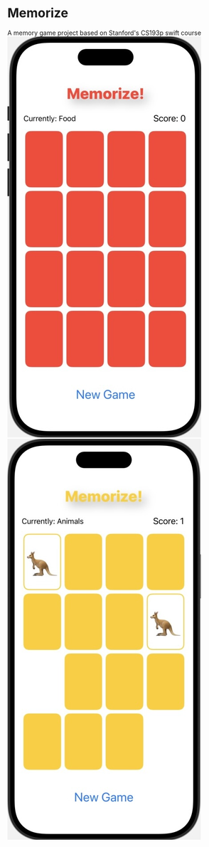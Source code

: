 # Memorize
A memory game project based on Stanford's CS193p swift course
![Game Start](https://github.com/yujm89/Memorize/blob/main/docs/Screenshots/memorize1.png)
![Gameplay](https://github.com/yujm89/Memorize/blob/main/docs/Screenshots/memorize2.png)
